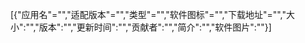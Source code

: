 [{"应用名"="","适配版本"="","类型"="","软件图标"="","下载地址"="","大小":"","版本":"","更新时间":"","贡献者":"","简介":"","软件图片":""}]